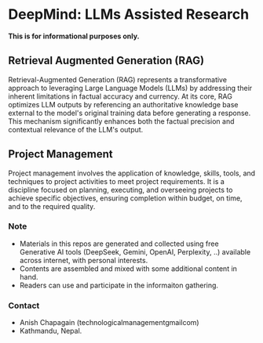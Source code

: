 # DeepMind: LLMs Assisted Research
**This is for informational purposes only.**

## Retrieval Augmented Generation (RAG)
Retrieval-Augmented Generation (RAG) represents a transformative approach to leveraging Large Language Models (LLMs) by addressing their inherent limitations in factual accuracy and currency. At its core, RAG optimizes LLM outputs by referencing an authoritative knowledge base external to the model's original training data before generating a response. This mechanism significantly enhances both the factual precision and contextual relevance of the LLM's output.

## Project Management
Project management involves the application of knowledge, skills, tools, and techniques to project activities to meet project requirements. It is a discipline focused on planning, executing, and overseeing projects to achieve specific objectives, ensuring completion within budget, on time, and to the required quality. 

### Note
- Materials in this repos are generated and collected using free Generative AI tools (DeepSeek, Gemini, OpenAI, Perplexity, ..) available across internet, with personal interests.
- Contents are assembled and mixed with some additional content in hand.
- Readers can use and participate in the informaiton gathering.


### Contact
- Anish Chapagain (technologicalmanagement<at>gmail<dot>com)
- Kathmandu, Nepal.
